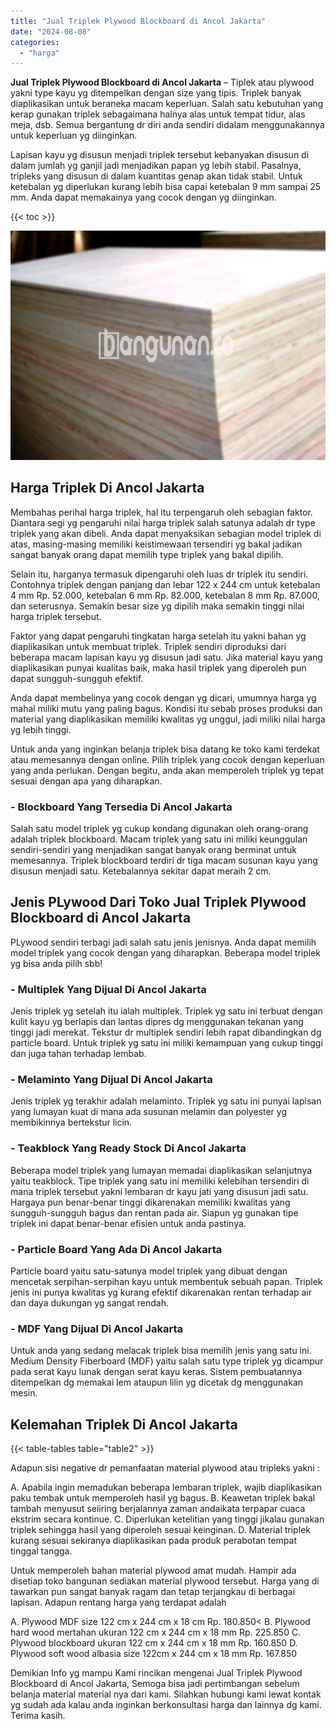 ```yaml
---
title: "Jual Triplek Plywood Blockboard di Ancol Jakarta"
date: "2024-08-08"
categories: 
  - "harga"
---
```


**Jual Triplek Plywood Blockboard di Ancol Jakarta** – Tiplek atau plywood yakni type kayu yg ditempelkan dengan size yang tipis. Triplek banyak diaplikasikan untuk beraneka macam keperluan. Salah satu kebutuhan yang kerap gunakan triplek sebagaimana halnya alas untuk tempat tidur, alas meja, dsb. Semua bergantung dr diri anda sendiri didalam menggunakannya untuk keperluan yg diinginkan.

Lapisan kayu yg disusun menjadi triplek tersebut kebanyakan disusun di dalam jumlah yg ganjil jadi menjadikan papan yg lebih stabil. Pasalnya, tripleks yang disusun di dalam kuantitas genap akan tidak stabil. Untuk ketebalan yg diperlukan kurang lebih bisa capai ketebalan 9 mm sampai 25 mm. Anda dapat memakainya yang cocok dengan yg diinginkan.

{{< toc >}}

![Jual Triplek Plywood Blockboard di Ancol Jakarta](/images/jual-triplek-murah-35.png)

## Harga Triplek Di Ancol Jakarta

Membahas perihal harga triplek, hal itu terpengaruh oleh sebagian faktor. Diantara segi yg pengaruhi nilai harga triplek salah satunya adalah dr type triplek yang akan dibeli. Anda dapat menyaksikan sebagian model triplek di atas, masing-masing memiliki keistimewaan tersendiri yg bakal jadikan sangat banyak orang dapat memilih type triplek yang bakal dipilih.

Selain itu, harganya termasuk dipengaruhi oleh luas dr triplek itu sendiri. Contohnya triplek dengan panjang dan lebar 122 x 244 cm untuk ketebalan 4 mm Rp. 52.000, ketebalan 6 mm Rp. 82.000, ketebalan 8 mm Rp. 87.000, dan seterusnya. Semakin besar size yg dipilih maka semakin tinggi nilai harga triplek tersebut.

Faktor yang dapat pengaruhi tingkatan harga setelah itu yakni bahan yg diaplikasikan untuk membuat triplek. Triplek sendiri diproduksi dari beberapa macam lapisan kayu yg disusun jadi satu. Jika material kayu yang diaplikasikan punyai kualitas baik, maka hasil triplek yang diperoleh pun dapat sungguh-sungguh efektif.

Anda dapat membelinya yang cocok dengan yg dicari, umumnya harga yg mahal miliki mutu yang paling bagus. Kondisi itu sebab proses produksi dan material yang diaplikasikan memiliki kwalitas yg unggul, jadi miliki nilai harga yg lebih tinggi.

Untuk anda yang inginkan belanja triplek bisa datang ke toko kami terdekat atau memesannya dengan online. Pilih triplek yang cocok dengan keperluan yang anda perlukan. Dengan begitu, anda akan memperoleh triplek yg tepat sesuai dengan apa yang diharapkan.

### \- Blockboard Yang Tersedia Di Ancol Jakarta

Salah satu model triplek yg cukup kondang digunakan oleh orang-orang adalah triplek blockboard. Macam triplek yang satu ini miliki keunggulan sendiri-sendiri yang menjadikan sangat banyak orang berminat untuk memesannya. Triplek blockboard terdiri dr tiga macam susunan kayu yang disusun menjadi satu. Ketebalannya sekitar dapat meraih 2 cm.

## Jenis PLywood Dari Toko Jual Triplek Plywood Blockboard di Ancol Jakarta

PLywood sendiri terbagi jadi salah satu jenis jenisnya. Anda dapat memilih model triplek yang cocok dengan yang diharapkan. Beberapa model triplek yg bisa anda pilih sbb!

### \- Multiplek Yang Dijual Di Ancol Jakarta

Jenis triplek yg setelah itu ialah multiplek. Triplek yg satu ini terbuat dengan kulit kayu yg berlapis dan lantas dipres dg menggunakan tekanan yang tinggi jadi merekat. Tekstur dr multiplek sendiri lebih rapat dibandingkan dg particle board. Untuk triplek yg satu ini miliki kemampuan yang cukup tinggi dan juga tahan terhadap lembab.

### \- Melaminto Yang Dijual Di Ancol Jakarta

Jenis triplek yg terakhir adalah melaminto. Triplek yg satu ini punyai lapisan yang lumayan kuat di mana ada susunan melamin dan polyester yg membikinnya bertekstur licin.

### \- Teakblock Yang Ready Stock Di Ancol Jakarta

Beberapa model triplek yang lumayan memadai diaplikasikan selanjutnya yaitu teakblock. Tipe triplek yang satu ini memiliki kelebihan tersendiri di mana triplek tersebut yakni lembaran dr kayu jati yang disusun jadi satu. Hargaya pun benar-benar tinggi dikarenakan memiliki kwalitas yang sungguh-sungguh bagus dan rentan pada air. Siapun yg gunakan tipe triplek ini dapat benar-benar efisien untuk anda pastinya.

### \- Particle Board Yang Ada Di Ancol Jakarta

Particle board yaitu satu-satunya model triplek yang dibuat dengan mencetak serpihan-serpihan kayu untuk membentuk sebuah papan. Triplek jenis ini punya kwalitas yg kurang efektif dikarenakan rentan terhadap air dan daya dukungan yg sangat rendah.

### \- MDF Yang Dijual Di Ancol Jakarta

Untuk anda yang sedang melacak triplek bisa memilih jenis yang satu ini. Medium Density Fiberboard (MDF) yaitu salah satu type triplek yg dicampur pada serat kayu lunak dengan serat kayu keras. Sistem pembuatannya ditempelkan dg memakai lem ataupun lilin yg dicetak dg menggunakan mesin.

## Kelemahan Triplek Di Ancol Jakarta

{{< table-tables table="table2" >}}

Adapun sisi negative dr pemanfaatan material plywood atau tripleks yakni :

A. Apabila ingin memadukan beberapa lembaran triplek, wajib diaplikasikan paku tembak untuk memperoleh hasil yg bagus. B. Keawetan triplek bakal tambah menyusut seiiring berjalannya zaman andaikata terpapar cuaca ekstrim secara kontinue. C. Diperlukan ketelitian yang tinggi jikalau gunakan triplek sehingga hasil yang diperoleh sesuai keinginan. D. Material triplek kurang sesuai sekiranya diaplikasikan pada produk perabotan tempat tinggal tangga.

Untuk memperoleh bahan material plywood amat mudah. Hampir ada disetiap toko bangunan sediakan material plywood tersebut. Harga yang di tawarkan pun sangat banyak ragam dan tetap terjangkau di berbagai lapisan. Adapun rentang harga yang terdapat adalah

A. Plywood MDF size 122 cm x 244 cm x 18 cm Rp. 180.850< B. Plywood hard wood mertahan ukuran 122 cm x 244 cm x 18 mm Rp. 225.850 C. Plywood blockboard ukuran 122 cm x 244 cm x 18 mm Rp. 160.850 D. Plywood soft wood albasia size 122cm x 244 cm x 18 mm Rp. 167.850

Demikian Info yg mampu Kami rincikan mengenai Jual Triplek Plywood Blockboard di Ancol Jakarta, Semoga bisa jadi pertimbangan sebelum belanja material material nya dari kami. Silahkan hubungi kami lewat kontak yg sudah ada kalau anda inginkan berkonsultasi harga dan lainnya dg kami. Terima kasih.
